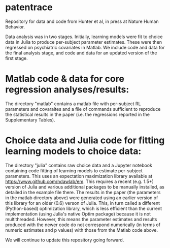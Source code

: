 # patentrace

Repository for data and code from Hunter et al, in press at Nature Human Behavior.

Data analysis was in two stages. Initially, learning models were fit to choice data in Julia to produce per-subject parameter estimates. These were then regressed on psychiatric covariates in Matlab. We include code and data for the final analysis stage, and code and data for an updated version of the first stage.

# Matlab code & data for core regression analyses/results:
The directory "matlab" contains a matlab file with per-subject RL parameters and covaraites and a file of commands sufficient to reproduce the statistical results in the paper (i.e. the regressions reported in the Supplementary Tables).

# Choice data and Julia code for fitting learning models to choice data:
The directory "julia" contains raw choice data and a Jupyter notebook containing code fitting of learning models to estimate per-subject parameters.
This uses an expectation maximization library available at https://www.github.com/ndawlab/em. This requires a recent (e.g. 1.5+) version of Julia and various additional packages to be manually installed, as detailed in the example file there. 
The results in the paper (the parameters in the matlab directory above) were generated using an earlier version of this library for an older (0.6) verson of Julia. This, in turn called a different (Python-based) optimization library, which is less efficient than the current implementation (using Julia's native Optim package) because it is not multithreaded. However, this means the parameter estimates and results produced with the newer code do not correspond numerically (in terms of numeric estimates and p values) with those from the Matlab code above.

We will continue to update this repository going forward.
